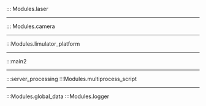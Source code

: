 
::: Modules.laser
***

::: Modules.camera
***

:::Modules.limulator_platform 
***

:::main2
***

:::server_processing
:::Modules.multiprocess_script        
***

:::Modules.global_data
:::Modules.logger